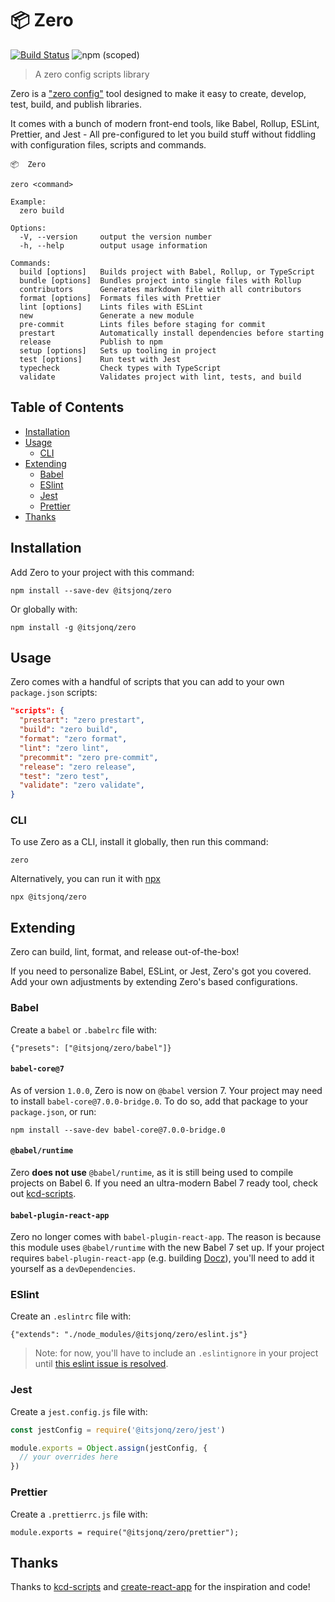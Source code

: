 # 📦 Zero

[![Build Status](https://travis-ci.org/itsjonq/zero.svg?branch=master)](https://travis-ci.org/itsjonq/zero)
![npm (scoped)](https://img.shields.io/npm/v/@itsjonq/zero)

> A zero config scripts library

Zero is a ["zero config"](https://www.google.com/search?ei=eGJ7XPqGG5K_jgS2wYKoCA&q=javascript+zero+config&oq=javascript+zero+config&gs_l=psy-ab.3..0i22i30l2.2204.6555..6634...4.0..0.88.1939.29......0....1..gws-wiz.......0i71j0i131j0j0i67.eDv8lllu1MY) tool designed to make it easy to create, develop, test, build, and publish libraries.

It comes with a bunch of modern front-end tools, like Babel, Rollup, ESLint, Prettier, and Jest - All pre-configured to let you build stuff without fiddling with configuration files, scripts and commands.

```
📦  Zero

zero <command>

Example:
  zero build

Options:
  -V, --version     output the version number
  -h, --help        output usage information

Commands:
  build [options]   Builds project with Babel, Rollup, or TypeScript
  bundle [options]  Bundles project into single files with Rollup
  contributors      Generates markdown file with all contributors
  format [options]  Formats files with Prettier
  lint [options]    Lints files with ESLint
  new               Generate a new module
  pre-commit        Lints files before staging for commit
  prestart          Automatically install dependencies before starting
  release           Publish to npm
  setup [options]   Sets up tooling in project
  test [options]    Run test with Jest
  typecheck         Check types with TypeScript
  validate          Validates project with lint, tests, and build
```

## Table of Contents

<!-- START doctoc generated TOC please keep comment here to allow auto update -->
<!-- DON'T EDIT THIS SECTION, INSTEAD RE-RUN doctoc TO UPDATE -->

- [Installation](#installation)
- [Usage](#usage)
  - [CLI](#cli)
- [Extending](#extending)
  - [Babel](#babel)
  - [ESlint](#eslint)
  - [Jest](#jest)
  - [Prettier](#prettier)
- [Thanks](#thanks)

<!-- END doctoc generated TOC please keep comment here to allow auto update -->

## Installation

Add Zero to your project with this command:

```
npm install --save-dev @itsjonq/zero
```

Or globally with:

```
npm install -g @itsjonq/zero
```

## Usage

Zero comes with a handful of scripts that you can add to your own `package.json` scripts:

```json
"scripts": {
  "prestart": "zero prestart",
  "build": "zero build",
  "format": "zero format",
  "lint": "zero lint",
  "precommit": "zero pre-commit",
  "release": "zero release",
  "test": "zero test",
  "validate": "zero validate",
}
```

### CLI

To use Zero as a CLI, install it globally, then run this command:

```
zero
```

Alternatively, you can run it with [npx](https://medium.com/@maybekatz/introducing-npx-an-npm-package-runner-55f7d4bd282b)

```
npx @itsjonq/zero
```

## Extending

Zero can build, lint, format, and release out-of-the-box!

If you need to personalize Babel, ESLint, or Jest, Zero's got you covered. Add your own adjustments by extending Zero's based configurations.

### Babel

Create a `babel` or `.babelrc` file with:

```
{"presets": ["@itsjonq/zero/babel"]}
```

#### `babel-core@7`

As of version `1.0.0`, Zero is now on `@babel` version 7. Your project may need to install `babel-core@7.0.0-bridge.0`. To do so, add that package to your `package.json`, or run:

```
npm install --save-dev babel-core@7.0.0-bridge.0
```

#### `@babel/runtime`

Zero **does not use** `@babel/runtime`, as it is still being used to compile projects on Babel 6. If you need an ultra-modern Babel 7 ready tool, check out [kcd-scripts](https://github.com/kentcdodds/kcd-scripts).

#### `babel-plugin-react-app`

Zero no longer comes with `babel-plugin-react-app`. The reason is because this module uses `@babel/runtime` with the new Babel 7 set up. If your project requires `babel-plugin-react-app` (e.g. building [Docz](https://www.docz.site/)), you'll need to add it yourself as a `devDependencies`.

### ESlint

Create an `.eslintrc` file with:

```
{"extends": "./node_modules/@itsjonq/zero/eslint.js"}
```

> Note: for now, you'll have to include an `.eslintignore` in your project until
> [this eslint issue is resolved](https://github.com/eslint/eslint/issues/9227).

### Jest

Create a `jest.config.js` file with:

```javascript
const jestConfig = require('@itsjonq/zero/jest')

module.exports = Object.assign(jestConfig, {
  // your overrides here
})
```

### Prettier

Create a `.prettierrc.js` file with:

```
module.exports = require("@itsjonq/zero/prettier");
```

## Thanks

Thanks to [kcd-scripts](https://github.com/kentcdodds/kcd-scripts) and [create-react-app](https://github.com/facebook/create-react-app) for the inspiration and code!
